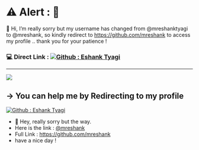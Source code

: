 # ⚠️ Alert : 🚨
👋 Hi, I’m really sorry but my username has changed from @mreshanktyagi to @mreshank, so kindly redirect to https://github.com/mreshank to access my profile .. thank you for your patience !


### 💻 Direct Link [](https://github.com/mreshank) : [![Github : Eshank Tyagi](https://img.shields.io/badge/GitHub%20:%20Eshank%20Tyagi-8A2BE2?style=social&logo=github&link=https%3A%2F%2Fgithub.com%2Fmreshank)](https://github.com/mreshank) 

---
[![](https://visitcount.itsvg.in/api?id=mreshanktyagi&icon=0&color=0)](https://visitcount.itsvg.in)

  ## -> You can help me by Redirecting to my profile
  [![Github : Eshank Tyagi](https://img.shields.io/badge/GitHub%20:%20Eshank%20Tyagi-8A2BE2?style=social&logo=github&link=https%3A%2F%2Fgithub.com%2Fmreshank)](https://github.com/mreshank) 

  
<!-- Proudly created with GPRM ( https://gprm.itsvg.in ) -->



- 👋 Hey, really sorry but the way.
- Here is the link : [@mreshank](https://github.com/mreshank)
- Full Link : https://github.com/mreshank
- have a nice day !

<!---
mreshanktyagi/mreshanktyagi is a ✨ special ✨ repository because its `README.md` (this file) appears on your GitHub profile.
You can click the Preview link to take a look at your changes.
--->
